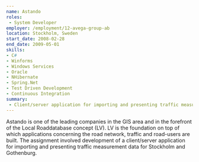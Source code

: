 ```yaml
---
name: Astando
roles: 
 - System Developer
employer: /employment/12-avega-group-ab
location: Stockholm, Sweden
start_date: 2008-02-28
end_date: 2009-05-01
skills: 
- C#
- Winforms
- Windows Services
- Oracle
- NHibernate
- Spring.Net
- Test Driven Development
- Continuous Integration
summary:
 - Client/server application for importing and presenting traffic measurement data for Stockholm and Gothenburg.
---
```

<!--more-->
Astando is one of the leading companies in the GIS area and in the forefront of the Local Roaddatabase concept (LV). 
LV is the foundation on top of which applications concerning the road network, traffic and road-users are built. 
The assignment involved development of a client/server application for importing and presenting traffic measurement data for Stockholm and Gothenburg.